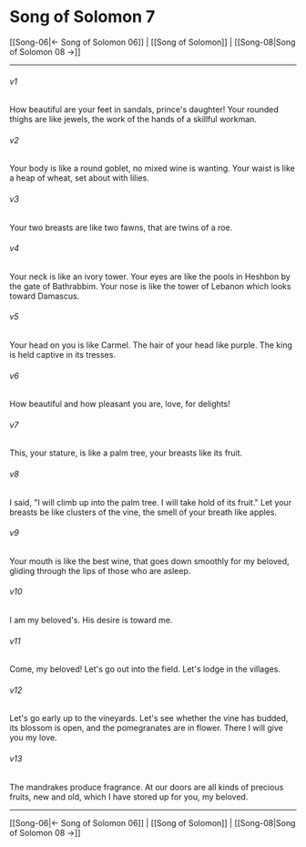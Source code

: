# Song of Solomon 7

[[Song-06|← Song of Solomon 06]] | [[Song of Solomon]] | [[Song-08|Song of Solomon 08 →]]
***



###### v1 
How beautiful are your feet in sandals, prince's daughter! Your rounded thighs are like jewels, the work of the hands of a skillful workman. 

###### v2 
Your body is like a round goblet, no mixed wine is wanting. Your waist is like a heap of wheat, set about with lilies. 

###### v3 
Your two breasts are like two fawns, that are twins of a roe. 

###### v4 
Your neck is like an ivory tower. Your eyes are like the pools in Heshbon by the gate of Bathrabbim. Your nose is like the tower of Lebanon which looks toward Damascus. 

###### v5 
Your head on you is like Carmel. The hair of your head like purple. The king is held captive in its tresses. 

###### v6 
How beautiful and how pleasant you are, love, for delights! 

###### v7 
This, your stature, is like a palm tree, your breasts like its fruit. 

###### v8 
I said, "I will climb up into the palm tree. I will take hold of its fruit." Let your breasts be like clusters of the vine, the smell of your breath like apples. 

###### v9 
Your mouth is like the best wine, that goes down smoothly for my beloved, gliding through the lips of those who are asleep. 

###### v10 
I am my beloved's. His desire is toward me. 

###### v11 
Come, my beloved! Let's go out into the field. Let's lodge in the villages. 

###### v12 
Let's go early up to the vineyards. Let's see whether the vine has budded, its blossom is open, and the pomegranates are in flower. There I will give you my love. 

###### v13 
The mandrakes produce fragrance. At our doors are all kinds of precious fruits, new and old, which I have stored up for you, my beloved.

***
[[Song-06|← Song of Solomon 06]] | [[Song of Solomon]] | [[Song-08|Song of Solomon 08 →]]
